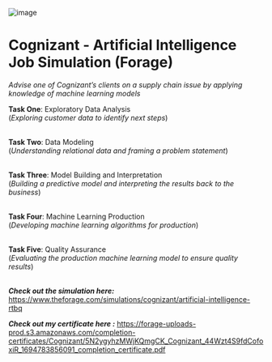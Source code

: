 ![image](https://github.com/Eakta08/Artificial-Intelligence-at-Cognizant/assets/131867852/69835c74-11b0-43d6-af65-bc6b710b5aeb)


# Cognizant - Artificial Intelligence Job Simulation (Forage)
*Advise one of Cognizant’s clients on a supply chain issue by applying knowledge of machine learning models*


**Task One**: Exploratory Data Analysis<br> (*Exploring customer data to identify next steps*)<br><br>

**Task Two**: Data Modeling<br> (*Understanding relational data and framing a problem statement*)<br><br>

**Task Three**: Model Building and Interpretation<br> (*Building a predictive model and interpreting the results back to the business*)<br><br>

**Task Four**: Machine Learning Production<br> (*Developing machine learning algorithms for production*)<br><br>

**Task Five**: Quality Assurance<br> (*Evaluating the production machine learning model to ensure quality results*)<br><br>


_**Check out the simulation here:**_ https://www.theforage.com/simulations/cognizant/artificial-intelligence-rtbq

_**Check out my certificate here :**_ https://forage-uploads-prod.s3.amazonaws.com/completion-certificates/Cognizant/5N2ygyhzMWjKQmgCK_Cognizant_44Wzt4S9fdCofoxiR_1694783856091_completion_certificate.pdf
